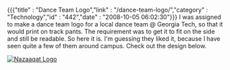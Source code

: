{{{"title" : "Dance Team Logo","link" : "/dance-team-logo/","category" : "Technology","id" : "442","date" : "2008-10-05 06:02:30"}}}
I was assigned to make a dance team logo for a local dance team @ Georgia Tech, so that it would print on track pants. The requirement was to get it to fit on the side and still be readable. So here it is. I'm guessing they liked it, because I have seen quite a few of them around campus. Check out the design below.

[![Nazaaqat Logo](/img/upload/nqat_pants_noglow.jpg "Nazaaqat Logo")](/img/upload/nqat_pants_noglow.jpg)